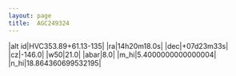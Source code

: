 ```yaml
---
layout: page
title:  AGC249324
--- 
```

|alt id|HVC353.89+61.13-135|
|ra|14h20m18.0s|
|dec|+07d23m33s|
|cz|-146.0|
|w50|21.0|
|abar|8.0|
|m_hi|5.4000000000000004|
|n_hi|18.864360699532195|
